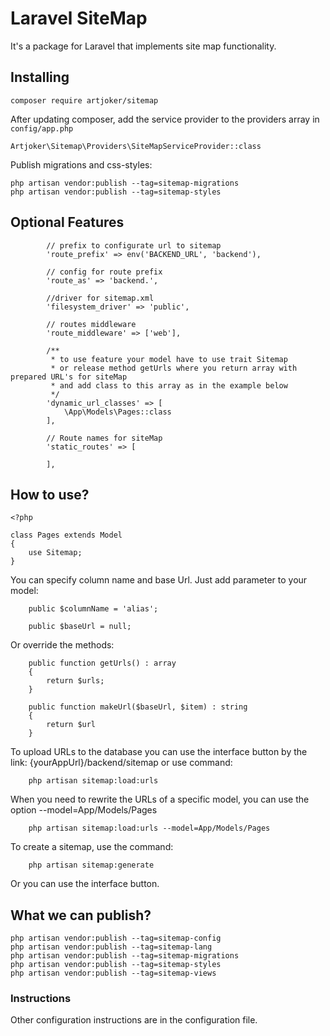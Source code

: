 # Laravel SiteMap

It's a package for Laravel that implements site map functionality.

## Installing

```
composer require artjoker/sitemap
```

After updating composer, add the service provider to the providers array in `config/app.php`

```
Artjoker\Sitemap\Providers\SiteMapServiceProvider::class
```

Publish migrations and css-styles:

```
php artisan vendor:publish --tag=sitemap-migrations
php artisan vendor:publish --tag=sitemap-styles
```

## Optional Features

```
        // prefix to configurate url to sitemap
        'route_prefix' => env('BACKEND_URL', 'backend'),

        // config for route prefix
        'route_as' => 'backend.',

        //driver for sitemap.xml
        'filesystem_driver' => 'public',

        // routes middleware
        'route_middleware' => ['web'],

        /**
         * to use feature your model have to use trait Sitemap
         * or release method getUrls where you return array with prepared URL's for siteMap
         * and add class to this array as in the example below 
         */
        'dynamic_url_classes' => [
            \App\Models\Pages::class
        ],

        // Route names for siteMap
        'static_routes' => [

        ],
```

## How to use?

```
<?php

class Pages extends Model
{
    use Sitemap;
}
```

You can specify column name and base Url. Just add parameter to your model:

```
    public $columnName = 'alias';

    public $baseUrl = null;
```

Or override the methods:

```
    public function getUrls() : array
    {
        return $urls;
    }

    public function makeUrl($baseUrl, $item) : string
    {
        return $url
    }
```

To upload URLs to the database you can use the interface button by the link: {yourAppUrl}/backend/sitemap
or use command:

```
    php artisan sitemap:load:urls 
```

When you need to rewrite the URLs of a specific model, you can use the option --model=App/Models/Pages

```
    php artisan sitemap:load:urls --model=App/Models/Pages
```

To create a sitemap, use the command:

```
    php artisan sitemap:generate
```

Or you can use the interface button.

## What we can publish?

```
php artisan vendor:publish --tag=sitemap-config
php artisan vendor:publish --tag=sitemap-lang
php artisan vendor:publish --tag=sitemap-migrations
php artisan vendor:publish --tag=sitemap-styles
php artisan vendor:publish --tag=sitemap-views
```

### Instructions

Other configuration instructions are in the configuration file.